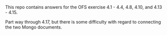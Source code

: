 This repo contains answers for the OFS exercise 4.1 - 4.4, 4.8, 4.10, and 4.13 - 4.15.

Part way through 4.17, but there is some difficulty with regard to connecting the two Mongo documents.
